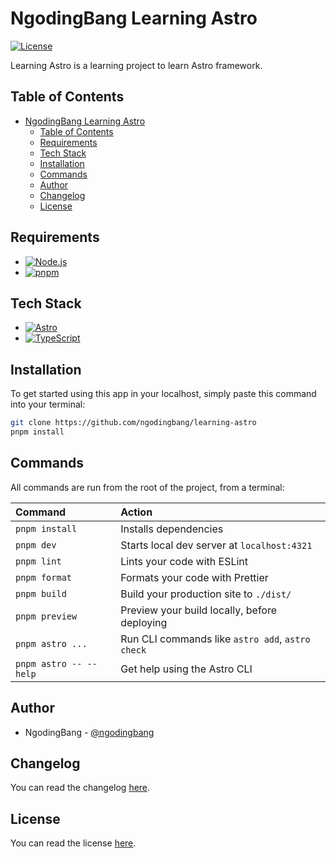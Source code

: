 # NgodingBang Learning Astro

[![License](https://shields.io/github/license/ngodingbang/learning-astro 'License')](LICENSE.md)

Learning Astro is a learning project to learn Astro framework.

## Table of Contents

- [NgodingBang Learning Astro](#ngodingbang-learning-astro)
  - [Table of Contents](#table-of-contents)
  - [Requirements](#requirements)
  - [Tech Stack](#tech-stack)
  - [Installation](#installation)
  - [Commands](#commands)
  - [Author](#author)
  - [Changelog](#changelog)
  - [License](#license)

## Requirements

- [![Node.js](https://img.shields.io/badge/Node.js%2022.17.1-43853D?logo=node.js&logoColor=white 'Node.js')](https://nodejs.org)
- [![pnpm](https://img.shields.io/badge/pnpm_10.13.1-F69220?logo=pnpm&logoColor=white 'pnpm')](https://pnpm.io)

## Tech Stack

- [![Astro](https://img.shields.io/badge/Astro_5.12.0-000000?logo=astro&logoColor=white 'Astro')](https://astro.build)
- [![TypeScript](https://img.shields.io/badge/TypeScript_5.8.3-3178C6?logo=typescript&logoColor=white 'TypeScript')](https://www.typescriptlang.org)

## Installation

To get started using this app in your localhost, simply paste this command into your terminal:

```bash
git clone https://github.com/ngodingbang/learning-astro
pnpm install
```

## Commands

All commands are run from the root of the project, from a terminal:

| Command                | Action                                           |
| :--------------------- | :----------------------------------------------- |
| `pnpm install`         | Installs dependencies                            |
| `pnpm dev`             | Starts local dev server at `localhost:4321`      |
| `pnpm lint`            | Lints your code with ESLint                      |
| `pnpm format`          | Formats your code with Prettier                  |
| `pnpm build`           | Build your production site to `./dist/`          |
| `pnpm preview`         | Preview your build locally, before deploying     |
| `pnpm astro ...`       | Run CLI commands like `astro add`, `astro check` |
| `pnpm astro -- --help` | Get help using the Astro CLI                     |

## Author

- NgodingBang - [@ngodingbang](https://github.com/ngodingbang)

## Changelog

You can read the changelog [here](CHANGELOG.md).

## License

You can read the license [here](LICENSE.md).
